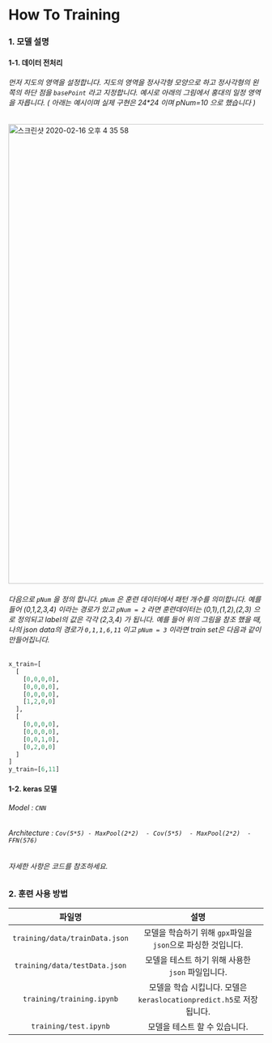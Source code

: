 #	How To Training

### 1. 모델 설명

#### 1-1. 데이터 전처리

######  먼저 지도의 영역을 설정합니다. 지도의 영역을 정사각형 모양으로 하고 정사각형의 왼쪽의 하단 점을 `basePoint` 라고 지정합니다. 예시로 아래의 그림에서 홍대의 일정 영역을 자릅니다. ( 아래는 예시이며 실제 구현은 24*24 이며 pNum=10 으로 했습니다 )

<img width="909" alt="스크린샷 2020-02-16 오후 4 35 58" src="https://user-images.githubusercontent.com/48645552/74600879-c962a800-50da-11ea-9eb2-f584a858cac4.png">


######  다음으로 `pNum` 을 정의 합니다. `pNum` 은 훈련 데이터에서 패턴 개수를 의미합니다. 예를 들어 (0,1,2,3,4) 이라는 경로가 있고 `pNum = 2` 라면 훈련데이터는 (0,1),(1,2),(2,3) 으로 정의되고 label의 값은 각각 (2,3,4) 가 됩니다. 예를 들어 위의 그림을 참조 했을 때, 나의 json data의 경로가  `0,1,1,6,11` 이고 `pNum = 3` 이라면 train set은 다음과 같이 만들어집니다.
~~~python
x_train=[
  [
    [0,0,0,0],
    [0,0,0,0],
    [0,0,0,0],
    [1,2,0,0]
  ],
  [
    [0,0,0,0],
    [0,0,0,0],
    [0,0,1,0],
    [0,2,0,0]
  ]
]
y_train=[6,11]
~~~

####  1-2. keras 모델

######  Model : `CNN`

######  Architecture : `Cov(5*5) - MaxPool(2*2)  - Cov(5*5)  - MaxPool(2*2)  - FFN(576)`
######  자세한 사항은 코드를 참조하세요.


### 2. 훈련 사용 방법

파일명 | 설명
:---: | :---:
`training/data/trainData.json`  | 모델을 학습하기 위해 `gpx`파일을 `json`으로 파싱한 것입니다.
`training/data/testData.json` | 모델을 테스트 하기 위해 사용한 `json` 파일입니다.
`training/training.ipynb`  | 모델을 학습 시킵니다. 모델은 `keraslocationpredict.h5`로 저장됩니다.
`training/test.ipynb` | 모델을 테스트 할 수 있습니다.
